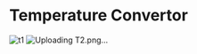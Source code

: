 
# Temperature Convertor
![t1](https://github.com/poo27nam04/Temperature-Convertor/assets/121489585/f0da8df0-3cb2-46d1-85f6-6112cfa64808)
![Uploading T2.png…]()
